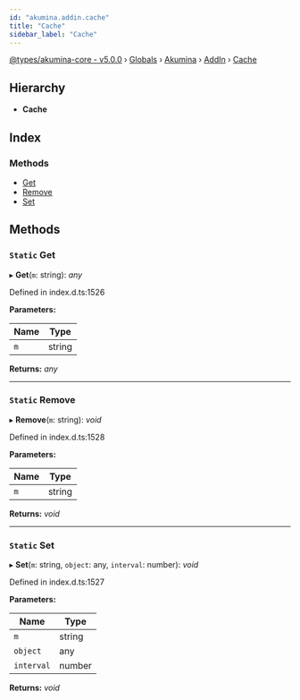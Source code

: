 ```yaml
---
id: "akumina.addin.cache"
title: "Cache"
sidebar_label: "Cache"
---
```


[@types/akumina-core - v5.0.0](../index.md) › [Globals](../globals.md) › [Akumina](../modules/akumina.md) › [AddIn](../modules/akumina.addin.md) › [Cache](akumina.addin.cache.md)

## Hierarchy

* **Cache**

## Index

### Methods

* [Get](akumina.addin.cache.md#static-get)
* [Remove](akumina.addin.cache.md#static-remove)
* [Set](akumina.addin.cache.md#static-set)

## Methods

### `Static` Get

▸ **Get**(`m`: string): *any*

Defined in index.d.ts:1526

**Parameters:**

Name | Type |
------ | ------ |
`m` | string |

**Returns:** *any*

___

### `Static` Remove

▸ **Remove**(`m`: string): *void*

Defined in index.d.ts:1528

**Parameters:**

Name | Type |
------ | ------ |
`m` | string |

**Returns:** *void*

___

### `Static` Set

▸ **Set**(`m`: string, `object`: any, `interval`: number): *void*

Defined in index.d.ts:1527

**Parameters:**

Name | Type |
------ | ------ |
`m` | string |
`object` | any |
`interval` | number |

**Returns:** *void*
